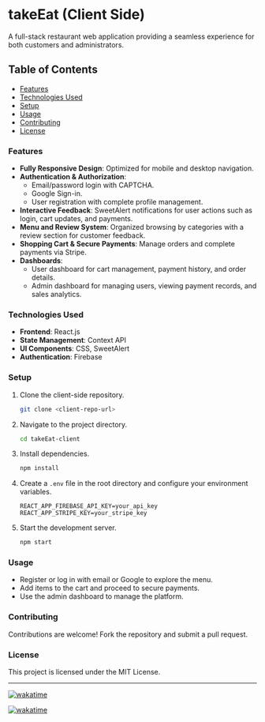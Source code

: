 # takeEat (Client Side)

A full-stack restaurant web application providing a seamless experience for both customers and administrators.

## Table of Contents
- [Features](#features)
- [Technologies Used](#technologies-used)
- [Setup](#setup)
- [Usage](#usage)
- [Contributing](#contributing)
- [License](#license)

### Features
- **Fully Responsive Design**: Optimized for mobile and desktop navigation.
- **Authentication & Authorization**:
  - Email/password login with CAPTCHA.
  - Google Sign-in.
  - User registration with complete profile management.
- **Interactive Feedback**: SweetAlert notifications for user actions such as login, cart updates, and payments.
- **Menu and Review System**: Organized browsing by categories with a review section for customer feedback.
- **Shopping Cart & Secure Payments**: Manage orders and complete payments via Stripe.
- **Dashboards**:
  - User dashboard for cart management, payment history, and order details.
  - Admin dashboard for managing users, viewing payment records, and sales analytics.

### Technologies Used
- **Frontend**: React.js
- **State Management**: Context API
- **UI Components**: CSS, SweetAlert
- **Authentication**: Firebase

### Setup

1. Clone the client-side repository.
   ```bash
   git clone <client-repo-url>
   ```
2. Navigate to the project directory.
   ```bash
   cd takeEat-client
   ```
3. Install dependencies.
   ```bash
   npm install
   ```
4. Create a `.env` file in the root directory and configure your environment variables.
   ```env
   REACT_APP_FIREBASE_API_KEY=your_api_key
   REACT_APP_STRIPE_KEY=your_stripe_key
   ```
5. Start the development server.
   ```bash
   npm start
   ```

### Usage
- Register or log in with email or Google to explore the menu.
- Add items to the cart and proceed to secure payments.
- Use the admin dashboard to manage the platform.

### Contributing
Contributions are welcome! Fork the repository and submit a pull request.

### License
This project is licensed under the MIT License.

---

[![wakatime](https://wakatime.com/badge/user/5225e8ed-9a14-4fe9-b3f5-b0a5b485c255/project/1cf32d34-2144-4bf4-88b9-f1ab2908621c.svg)](https://wakatime.com/badge/user/5225e8ed-9a14-4fe9-b3f5-b0a5b485c255/project/1cf32d34-2144-4bf4-88b9-f1ab2908621c)

[![wakatime](https://wakatime.com/badge/user/5225e8ed-9a14-4fe9-b3f5-b0a5b485c255/project/1cf32d34-2144-4bf4-88b9-f1ab2908621c.svg)](https://wakatime.com/badge/user/5225e8ed-9a14-4fe9-b3f5-b0a5b485c255/project/1cf32d34-2144-4bf4-88b9-f1ab2908621c)
